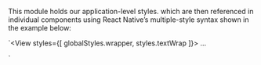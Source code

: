 This module holds our application-level styles. which are then referenced in individual components using React Native’s multiple-style syntax shown in the example below:

`<View styles={[ globalStyles.wrapper, styles.textWrap ]}> ...

</View>`

